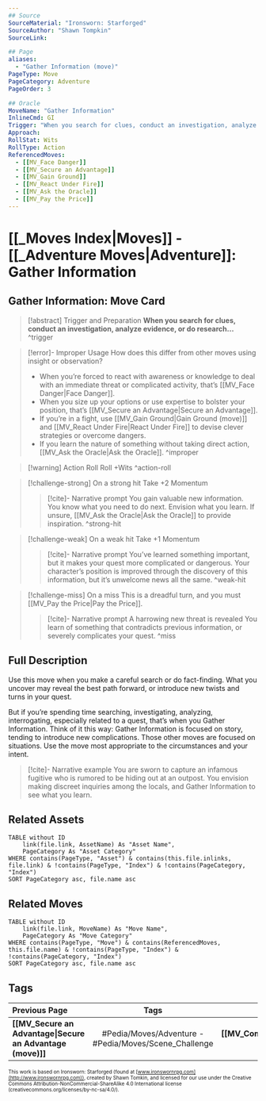```yaml
---
## Source
SourceMaterial: "Ironsworn: Starforged"
SourceAuthor: "Shawn Tompkin"
SourceLink: 

## Page
aliases:
  - "Gather Information (move)"
PageType: Move
PageCategory: Adventure
PageOrder: 3

## Oracle
MoveName: "Gather Information"
InlineCmd: GI
Trigger: "When you search for clues, conduct an investigation, analyze evidence, or do research"
Approach: 
RollStat: Wits
RollType: Action
ReferencedMoves: 
  - [[MV_Face Danger]]
  - [[MV_Secure an Advantage]]
  - [[MV_Gain Ground]]
  - [[MV_React Under Fire]]
  - [[MV_Ask the Oracle]]
  - [[MV_Pay the Price]]
---
```

# [[_Moves Index|Moves]] - [[_Adventure Moves|Adventure]]: Gather Information
## Gather Information: Move Card
>[!abstract]  Trigger and Preparation
>**When you search for clues, conduct an investigation, analyze evidence, or do research...** ^trigger

> [!error]- Improper Usage
> How does this differ from other moves using insight or observation? 
> * When you’re forced to react with awareness or knowledge to deal with an immediate threat or complicated activity, that’s [[MV_Face Danger|Face Danger]].
> * When you size up your options or use expertise to bolster your position, that’s [[MV_Secure an Advantage|Secure an Advantage]].
> * If you’re in a fight, use [[MV_Gain Ground|Gain Ground (move)]] and [[MV_React Under Fire|React Under Fire]] to devise clever strategies or overcome dangers. 
> * If you learn the nature of something without taking direct action, [[MV_Ask the Oracle|Ask the Oracle]]. ^improper

> [!warning] Action Roll
> Roll +Wits ^action-roll

> [!challenge-strong] On a strong hit
>  Take +2 Momentum
> > [!cite]- Narrative prompt
> > You gain valuable new information. You know what you need to do next. Envision what you learn.  If unsure, [[MV_Ask the Oracle|Ask the Oracle]] to provide inspiration. ^strong-hit

> [!challenge-weak] On a weak hit
> Take +1 Momentum
> > [!cite]- Narrative prompt
> > You’ve learned something important, but it makes your quest more complicated or dangerous. 
> > Your character’s position is improved through the discovery of this information, but it’s unwelcome news all the same. ^weak-hit

> [!challenge-miss] On a miss
> This is a dreadful turn, and you must [[MV_Pay the Price|Pay the Price]].
> > [!cite]- Narrative prompt
> > A harrowing new threat is revealed
> > You learn of something that contradicts previous information, or severely complicates your quest. ^miss

## Full Description
Use this move when you make a careful search or do fact-finding. What you uncover may reveal the best path forward, or introduce new twists and turns in your quest.

But if you’re spending time searching, investigating, analyzing, interrogating, especially related to a quest, that’s when you Gather Information. Think of it this way: Gather Information is focused on story, tending to introduce new complications. Those other moves are focused on situations. Use the move most appropriate to the circumstances and your intent.

> [!cite]- Narrative example
> You are sworn to capture an infamous fugitive who is rumored to be hiding out at an outpost. You envision making discreet inquiries among the locals, and Gather Information to see what you learn.

## Related Assets
```dataview
TABLE without ID
	link(file.link, AssetName) As "Asset Name",
	PageCategory As "Asset Category"
WHERE contains(PageType, "Asset") & contains(this.file.inlinks, file.link) & !contains(PageType, "Index") & !contains(PageCategory, "Index")
SORT PageCategory asc, file.name asc
```

## Related Moves
```dataview
TABLE without ID
	link(file.link, MoveName) As "Move Name",
	PageCategory As "Move Category"
WHERE contains(PageType, "Move") & contains(ReferencedMoves, this.file.name) & !contains(PageType, "Index") & !contains(PageCategory, "Index")
SORT PageCategory asc, file.name asc
```

## Tags
| Previous Page | Tags | Next Page |
|:--- |:---:| ---:|
| **[[MV_Secure an Advantage\|Secure an Advantage (move)]]** | #Pedia/Moves/Adventure - #Pedia/Moves/Scene_Challenge | **[[MV_Compel\|Compel (move)]]** |

<font size=-2>This work is based on Ironsworn: Starforged (found at [www.ironswornrpg.com](http://www.ironswornrpg.com)), created by Shawn Tomkin, and licensed for our use under the Creative Commons Attribution-NonCommercial-ShareAlike 4.0 International license  (creativecommons.org/licenses/by-nc-sa/4.0/).</font>